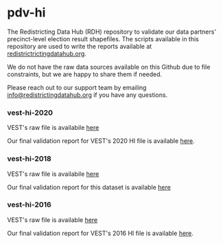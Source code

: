 # pdv-hi

The Redistricting Data Hub (RDH) repository to validate our data partners' precinct-level election result shapefiles. The scripts available in this repository are used to write the reports available at [redistrictrictingdatahub.org](https://redistrictingdatahub.org/). 

We do not have the raw data sources available on this Github due to file constraints, but we are happy to share them if needed. 

Please reach out to our support team by emailing info@redistrictingdatahub.org if you have any questions.

### vest-hi-2020

VEST's raw file is availabile [here](https://dataverse.harvard.edu/file.xhtml?fileId=4750434&version=13.0)

Our final validation report for VEST's 2020 HI file is available [here](https://redistrictingdatahub.org/dataset/vest-2020-hawaii-precinct-and-election-results/). 

### vest-hi-2018

VEST's raw file is availabile [here](https://dataverse.harvard.edu/file.xhtml?persistentId=doi:10.7910/DVN/UBKYRU/FQDLOO&version=33.0)

Our final validation report for this dataset is available [here](https://redistrictingdatahub.org/dataset/vest-2018-hawaii-precinct-and-election-results/)

### vest-hi-2016

VEST's raw file is available [here](https://dataverse.harvard.edu/file.xhtml?persistentId=doi:10.7910/DVN/NH5S2I/DFM0EE&version=61.0)

Our final validation report for VEST's 2016 HI file is available [here](https://redistrictingdatahub.org/dataset/vest-2016-hawaii-precinct-and-election-results/). 